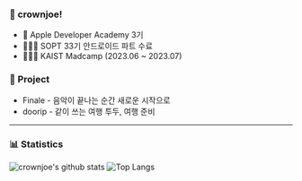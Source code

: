 ### 🙉 crownjoe!
- 🍎 Apple Developer Academy 3기
- 👩🏻‍💻 SOPT 33기 안드로이드 파트 수료
- 👩🏻‍💻 KAIST Madcamp (2023.06 ~ 2023.07)


### 📂 Project
- Finale - 음악이 끝나는 순간 새로운 시작으로
- doorip - 같이 쓰는 여행 투두, 여행 준비

---

### 📊 Statistics
![crownjoe's github stats](https://github-readme-stats.vercel.app/api?username=crownjoe&show_icons=true)
![Top Langs](https://github-readme-stats.vercel.app/api/top-langs/?username=crownjoe&layout=compact)
